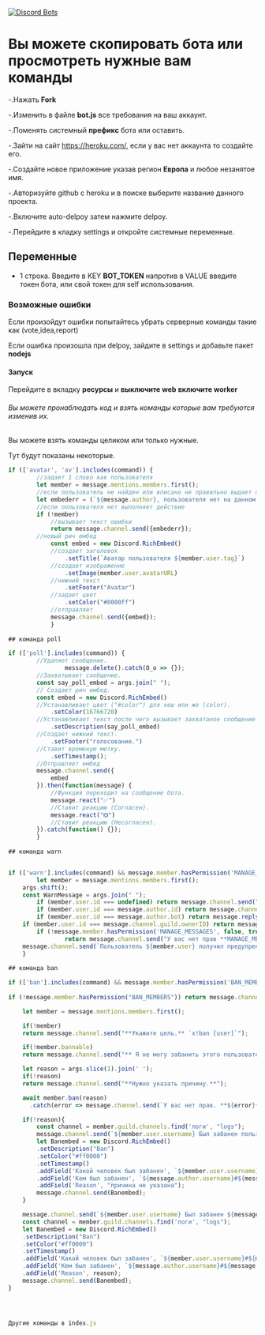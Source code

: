 [![Discord Bots](https://discordbots.org/api/widget/441667160025333762.svg)](https://discordbots.org/bot/441667160025333762)


# Вы можете скопировать бота или просмотреть нужные вам команды
-.Нажать **Fork**

-.Изменить в файле **bot.js** все требования на ваш аккаунт.

-.Поменять системный **префикс** бота или оставить.

-.Зайти на сайт https://heroku.com/, если у вас нет аккаунта то создайте его.

-.Создайте новое приложение указав регион **Европа** и любое незанятое имя.

-.Авторизуйте github с heroku и в поиске выберите название данного проекта.

-.Включите auto-delpoy затем нажмите delpoy.

-.Перейдите в кладку settings и откройте системные переменные.
## Переменные

- 1 строка. Введите в KEY **BOT_TOKEN** напротив в VALUE введите токен бота, или свой токен для self использования.

### Возможные ошибки
Если произойдут ошибки попытайтесь убрать серверные команды такие как (vote,idea,report)

Если ошибка произошла при delpoy, зайдите в settings и добавьте пакет **nodejs**
#### Запуск
Перейдите в вкладку **ресурсы** и **выключите web** **включите worker**
###### Вы можете пронаблюдать код и взять команды которые вам требуются изменив их.
Вы можете взять команды целиком или только нужные.

Тут будут показаны некоторые.
```js
if (['avatar', 'av'].includes(command)) {
        //задает 1 слово как пользователя
        let member = message.mentions.members.first();
        //если пользователь не найден или вписано не правильно выдает ошибку
        let embederr = (`${message.author}, пользователя нет на данном сервере.`);
        //если пользователя нет выполняет действие
        if (!member)
            //вызывает текст ошибки
            return message.channel.send({embederr});
        //новый рич ембед
            const embed = new Discord.RichEmbed()
            //создает заголовок
                .setTitle(`Аватар пользователя ${member.user.tag}`)
            //создает изображение
                .setImage(member.user.avatarURL)
            //нижний текст
                .setFooter("Avatar")
            //задает цвет
                .setColor("#0000ff")
            //отправляет
            message.channel.send({embed});
            }
            
## команда poll

if (['poll'].includes(command)) {
        //Удаляет сообщение.
                message.delete().catch(O_o => {});
        //Захватывает сообщение.
        const say_poll_embed = args.join(" ");
        // Создает рич ембед.
        const embed = new Discord.RichEmbed()
        //Устанавливает цвет ("#color") для хеш или же (color).
            .setColor(16766720)
        //Устанавливает текст после чего вызывает захватаное сообщение и вставляет его.
            .setDescription(say_poll_embed)
        //Создает нижний текст.
            .setFooter("голосование.")
        //Ставит временую метку.
            .setTimestamp();
        //Отправляет ембед
        message.channel.send({
            embed
        }).then(function(message) {
            //Функция переходит на сообщение бота.
            message.react("✅")
            //Ставит реакцию (Согласен).
            message.react("❎")
            //Ставит реакцию (Несогласен).
        }).catch(function() {});
        }
       
## команда warn


if (['warn'].includes(command) && message.member.hasPermission('MANAGE_MESSAGES')) {
        let member = message.mentions.members.first();
    args.shift();
    const WarnMessage = args.join(" ");
        if (member.user.id === undefined) return message.channel.send("Пользователь не указан или не существует")
        if (member.user.id === message.author.id) return message.channel.send("Невозможно выписать предупреждение самому себе.")
        if (member.user.id === message.author.bot) return message.reply('Невозможно предупредить бота.');
    if (member.user.id === message.channel.guild.ownerID) return message.channel.send("Невозможно предупредить создателя сервера.")
        if (!message.member.hasPermission('MANAGE_MESSAGES', false, true, true))
                return message.channel.send("У вас нет прав **MANAGE_MESSAGES** для выполнения этой команды.")
    message.channel.send(`Пользователь ${member.user} получил предупреждение по причине **` + WarnMessage + "**");
    }
    
## команда ban

if (['ban'].includes(command) && message.member.hasPermission('BAN_MEMBERS')) {
        
if (!message.member.hasPermission("BAN_MEMBERS")) return message.channel.send("**У вас не xватает прав чтобы забанить человека.**");

    let member = message.mentions.members.first();

    if(!member)
    return message.channel.send("**Укажите цель.** `x!ban [user]`");

    if(!member.bannable)
    return message.channel.send("** Я не могу забанить этого пользователя. ** У пользователя может быть больше прав, чем у меня, или у меня нет прав.");

    let reason = args.slice(1).join(' ');
    if(!reason)
    return message.channel.send("**Нужно указать причину.**");

    await member.ban(reason)
      .catch(error => message.channel.send(`У вас нет прав. **${error}**`));

    if(!reason){
        const channel = member.guild.channels.find('логи', "logs");
        message.channel.send(`${member.user.username} Был забанен пользователем ${message.author.username}`);
        let Banembed = new Discord.RichEmbed()
        .setDescription("Ban")
        .setColor("#ff0000")
        .setTimestamp()
        .addField('Какой человек был забанен', `${member.user.username}#${member.user.discriminator} (${member.user.id})`)
        .addField('Кем был забанен', `${message.author.username}#${message.author.discriminator}`)
        .addField('Reason', "причина не указана");
        message.channel.send(Banembed);
    }

    message.channel.send(`${member.user.username} Был забанен ${message.author.username} по причине : **${reason}**`);
    const channel = member.guild.channels.find('логи', "logs");
    let Banembed = new Discord.RichEmbed()
    .setDescription("Ban")
    .setColor("#ff0000")
    .setTimestamp()
    .addField('Какой человек был забанен', `${member.user.username}#${member.user.discriminator} (${member.user.id})`)
    .addField('Кем был забанен', `${message.author.username}#${message.author.discriminator}`)
    .addField('Reason', reason);
    message.channel.send(Banembed);
}




Другие команды в index.js
